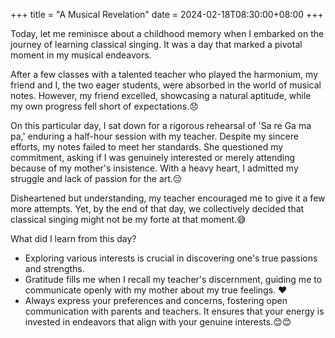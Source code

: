 +++
title = "A Musical Revelation"
date = 2024-02-18T08:30:00+08:00
+++


Today, let me reminisce about a childhood memory when I embarked on the journey of learning classical singing. It was a day that marked a pivotal moment in my musical endeavors.

After a few classes with a talented teacher who played the harmonium, my friend and I, the two eager students, were absorbed in the world of musical notes. However, my friend excelled, showcasing a natural aptitude, while my own progress fell short of expectations.😞

On this particular day, I sat down for a rigorous rehearsal of 'Sa re Ga ma pa,' enduring a half-hour session with my teacher. Despite my sincere efforts, my notes failed to meet her standards. She questioned my commitment, asking if I was genuinely interested or merely attending because of my mother's insistence. With a heavy heart, I admitted my struggle and lack of passion for the art.😔

Disheartened but understanding, my teacher encouraged me to give it a few more attempts. Yet, by the end of that day, we collectively decided that classical singing might not be my forte at that moment.😅


What did I learn from this day?

- Exploring various interests is crucial in discovering one's true passions and strengths.
- Gratitude fills me when I recall my teacher's discernment, guiding me to communicate openly with my mother about my true feelings. ❤️
- Always express your preferences and concerns, fostering open communication with parents and teachers. It ensures that your energy is invested in endeavors that align with your genuine interests.😊😊